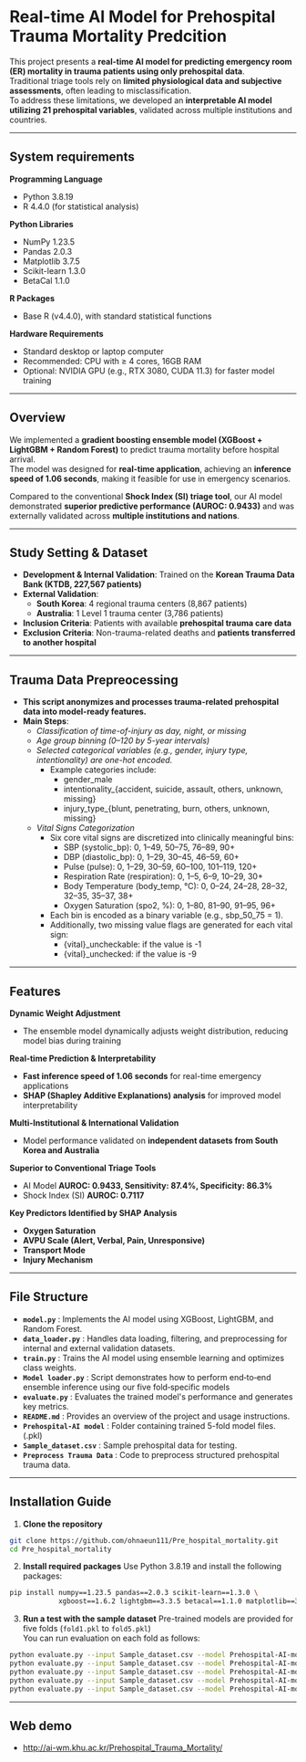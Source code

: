# Real-time AI Model for Prehospital Trauma Mortality Predcition

This project presents a **real-time AI model for predicting emergency room (ER) mortality in trauma patients using only prehospital data**.  
Traditional triage tools rely on **limited physiological data and subjective assessments**, often leading to misclassification.  
To address these limitations, we developed an **interpretable AI model utilizing 21 prehospital variables**, validated across multiple institutions and countries.  

---

## System requirements
 **Programming Language**  
   - Python 3.8.19
   - R 4.4.0 (for statistical analysis)

 **Python Libraries**  
   - NumPy 1.23.5
   - Pandas 2.0.3
   - Matplotlib 3.7.5
   - Scikit-learn 1.3.0
   - BetaCal 1.1.0

 **R Packages**  
   - Base R (v4.4.0), with standard statistical functions  

 **Hardware Requirements**  
   - Standard desktop or laptop computer
   - Recommended: CPU with ≥ 4 cores, 16GB RAM
   - Optional: NVIDIA GPU (e.g., RTX 3080, CUDA 11.3) for faster model training
     
---

## Overview  
We implemented a **gradient boosting ensemble model (XGBoost + LightGBM + Random Forest)** to predict trauma mortality before hospital arrival.  
The model was designed for **real-time application**, achieving an **inference speed of 1.06 seconds**, making it feasible for use in emergency scenarios.  

Compared to the conventional **Shock Index (SI) triage tool**, our AI model demonstrated **superior predictive performance (AUROC: 0.9433)** and was externally validated across **multiple institutions and nations**.  

---

## Study Setting & Dataset  
- **Development & Internal Validation**: Trained on the **Korean Trauma Data Bank (KTDB, 227,567 patients)**  
- **External Validation**:  
  - **South Korea**: 4 regional trauma centers (8,867 patients)  
  - **Australia**: 1 Level 1 trauma center (3,786 patients)  
- **Inclusion Criteria**: Patients with available **prehospital trauma care data**  
- **Exclusion Criteria**: Non-trauma-related deaths and **patients transferred to another hospital**  

---

## Trauma Data Prepreocessing
- **This script anonymizes and processes trauma-related prehospital data into model-ready features.**  
- **Main Steps**:  
  - *Classification of time-of-injury as day, night, or missing*
  - *Age group binning (0–120 by 5-year intervals)*
  - *Selected categorical variables (e.g., gender, injury type, intentionality) are one-hot encoded.*
    - Example categories include:
      - gender_male
      - intentionality_{accident, suicide, assault, others, unknown, missing}
      - injury_type_{blunt, penetrating, burn, others, unknown, missing}
  - *Vital Signs Categorization*
     - Six core vital signs are discretized into clinically meaningful bins:
       - SBP (systolic_bp): 0, 1–49, 50–75, 76–89, 90+
       - DBP (diastolic_bp): 0, 1–29, 30–45, 46–59, 60+
       - Pulse (pulse): 0, 1–29, 30–59, 60–100, 101–119, 120+
       - Respiration Rate (respiration): 0, 1–5, 6–9, 10–29, 30+
       - Body Temperature (body_temp, °C): 0, 0–24, 24–28, 28–32, 32–35, 35–37, 38+
       - Oxygen Saturation (spo2, %): 0, 1–80, 81–90, 91–95, 96+
     - Each bin is encoded as a binary variable (e.g., sbp_50_75 = 1).
     - Additionally, two missing value flags are generated for each vital sign:
       - {vital}_uncheckable: if the value is -1
       - {vital}_unchecked: if the value is -9

---

## Features  

 **Dynamic Weight Adjustment**  
   - The ensemble model dynamically adjusts weight distribution, reducing model bias during training  

 **Real-time Prediction & Interpretability**  
   - **Fast inference speed of 1.06 seconds** for real-time emergency applications  
   - **SHAP (Shapley Additive Explanations) analysis** for improved model interpretability  

 **Multi-Institutional & International Validation**  
   - Model performance validated on **independent datasets from South Korea and Australia**  

 **Superior to Conventional Triage Tools**  
   - AI Model **AUROC: 0.9433, Sensitivity: 87.4%, Specificity: 86.3%**  
   - Shock Index (SI) **AUROC: 0.7117**  

 **Key Predictors Identified by SHAP Analysis**  
   - **Oxygen Saturation**  
   - **AVPU Scale (Alert, Verbal, Pain, Unresponsive)**  
   - **Transport Mode**  
   - **Injury Mechanism**  

---

## File Structure  
- **`model.py`** : Implements the AI model using XGBoost, LightGBM, and Random Forest.  
- **`data_loader.py`** : Handles data loading, filtering, and preprocessing for internal and external validation datasets.  
- **`train.py`** : Trains the AI model using ensemble learning and optimizes class weights.
- **`Model loader.py`** : Script demonstrates how to perform end‑to‑end ensemble inference using our five fold‑specific models   
- **`evaluate.py`** : Evaluates the trained model's performance and generates key metrics.   
- **`README.md`** : Provides an overview of the project and usage instructions.
- **`Prehospital-AI model`** : Folder containing trained 5-fold model files. (.pkl)
- **`Sample_dataset.csv`** : Sample prehospital data for testing.
- **`Preprocess Trauma Data`** : Code to preprocess structured prehospital trauma data.

---

## Installation Guide  
1. **Clone the repository**
```bash
git clone https://github.com/ohnaeun111/Pre_hospital_mortality.git
cd Pre_hospital_mortality
```
2. **Install required packages**
Use Python 3.8.19 and install the following packages:
```bash 
pip install numpy==1.23.5 pandas==2.0.3 scikit-learn==1.3.0 \
            xgboost==1.6.2 lightgbm==3.3.5 betacal==1.1.0 matplotlib==3.7.5
```
3. **Run a test with the sample dataset**
Pre-trained models are provided for five folds (`fold1.pkl` to `fold5.pkl`)  
You can run evaluation on each fold as follows:
```bash  
python evaluate.py --input Sample_dataset.csv --model Prehospital-AI-model/fold1.pkl
python evaluate.py --input Sample_dataset.csv --model Prehospital-AI-model/fold2.pkl
python evaluate.py --input Sample_dataset.csv --model Prehospital-AI-model/fold3.pkl
python evaluate.py --input Sample_dataset.csv --model Prehospital-AI-model/fold4.pkl
python evaluate.py --input Sample_dataset.csv --model Prehospital-AI-model/fold5.pkl
```
---

## Web demo
- http://ai-wm.khu.ac.kr/Prehospital_Trauma_Mortality/
